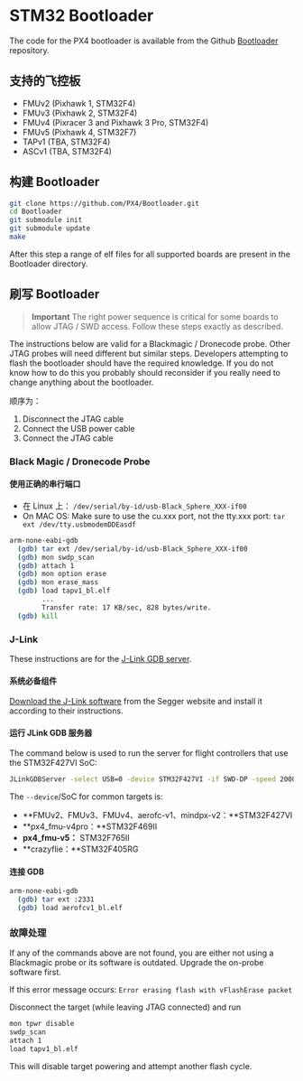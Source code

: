 # STM32 Bootloader

The code for the PX4 bootloader is available from the Github [Bootloader](https://github.com/px4/bootloader) repository.

## 支持的飞控板

* FMUv2 (Pixhawk 1, STM32F4)
* FMUv3 (Pixhawk 2, STM32F4)
* FMUv4 (Pixracer 3 and Pixhawk 3 Pro, STM32F4)
* FMUv5 (Pixhawk 4, STM32F7)
* TAPv1 (TBA, STM32F4)
* ASCv1 (TBA, STM32F4)

## 构建 Bootloader

```bash
git clone https://github.com/PX4/Bootloader.git
cd Bootloader
git submodule init
git submodule update
make
```

After this step a range of elf files for all supported boards are present in the Bootloader directory.

## 刷写 Bootloader

> **Important** The right power sequence is critical for some boards to allow JTAG / SWD access. Follow these steps exactly as described.

The instructions below are valid for a Blackmagic / Dronecode probe. Other JTAG probes will need different but similar steps. Developers attempting to flash the bootloader should have the required knowledge. If you do not know how to do this you probably should reconsider if you really need to change anything about the bootloader.

顺序为：

1. Disconnect the JTAG cable
2. Connect the USB power cable
3. Connect the JTAG cable

### Black Magic / Dronecode Probe

#### 使用正确的串行端口

* 在 Linux 上： ```/dev/serial/by-id/usb-Black_Sphere_XXX-if00```
* On MAC OS: Make sure to use the cu.xxx port, not the tty.xxx port: ```tar ext /dev/tty.usbmodemDDEasdf```

```bash
arm-none-eabi-gdb
  (gdb) tar ext /dev/serial/by-id/usb-Black_Sphere_XXX-if00
  (gdb) mon swdp_scan
  (gdb) attach 1
  (gdb) mon option erase
  (gdb) mon erase_mass
  (gdb) load tapv1_bl.elf
        ...
        Transfer rate: 17 KB/sec, 828 bytes/write.
  (gdb) kill
```

### J-Link

These instructions are for the [J-Link GDB server](https://www.segger.com/jlink-gdb-server.html).

#### 系统必备组件

[Download the J-Link software](https://www.segger.com/downloads/jlink) from the Segger website and install it according to their instructions.

#### 运行 JLink GDB 服务器

The command below is used to run the server for flight controllers that use the STM32F427VI SoC:

```bash
JLinkGDBServer -select USB=0 -device STM32F427VI -if SWD-DP -speed 20000
```

The `--device`/SoC for common targets is:

* **FMUv2、FMUv3、FMUv4、aerofc-v1、mindpx-v2：**STM32F427VI
* **px4_fmu-v4pro：**STM32F469II
* **px4_fmu-v5：** STM32F765II
* **crazyflie：**STM32F405RG

#### 连接 GDB

```bash
arm-none-eabi-gdb
  (gdb) tar ext :2331
  (gdb) load aerofcv1_bl.elf
```

### 故障处理

If any of the commands above are not found, you are either not using a Blackmagic probe or its software is outdated. Upgrade the on-probe software first.

If this error message occurs: ```Error erasing flash with vFlashErase packet```

Disconnect the target (while leaving JTAG connected) and run

```bash
mon tpwr disable
swdp_scan
attach 1
load tapv1_bl.elf
```

This will disable target powering and attempt another flash cycle.